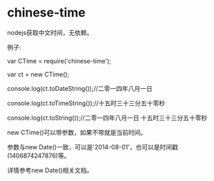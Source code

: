 chinese-time
============

nodejs获取中文时间，无依赖。

例子:

var CTime = require('chinese-time');

var ct = new CTime();

console.log(ct.toDateString());//二零一四年八月一日

console.log(ct.toTimeString());//十五时三十三分五十零秒

console.log(ct.toString());//二零一四年八月一日 十五时三十三分五十零秒


new CTime()可以带参数，如果不带就是当前时间。

参数与new Date()一致，可以是'2014-08-01'，也可以是时间戳(1406874247876)等。

详情参考new Date()相关文档。


